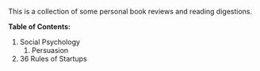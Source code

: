 
This is a collection of some personal book reviews and reading digestions.

__Table of Contents:__

1. Social Psychology
    1. Persuasion
2. 36 Rules of Startups

